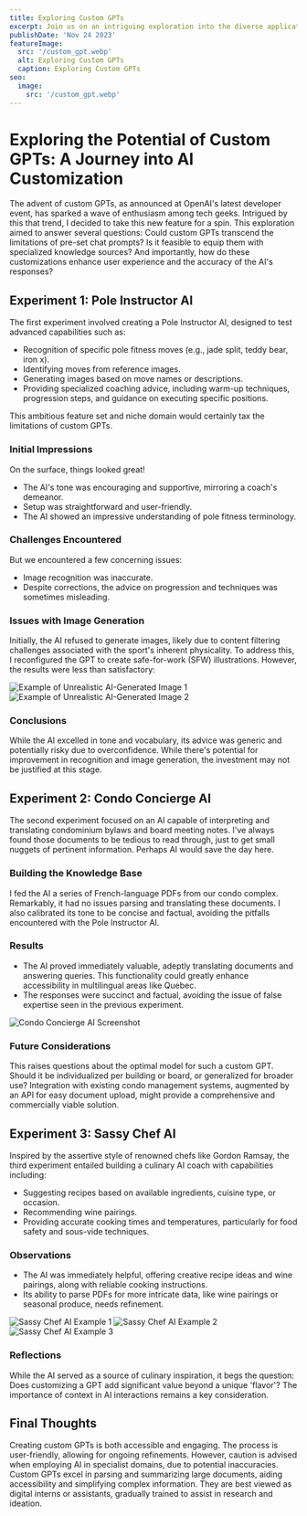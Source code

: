 ```yaml
---
title: Exploring Custom GPTs
excerpt: Join us on an intriguing exploration into the diverse applications of custom GPTs. From a virtual pole fitness coach to a condo concierge, and even a sassy chef assistant, we're testing the limits and learning the quirks of AI in real-life scenarios. Discover the successes, the hiccups, and the surprising lessons learned along the way.
publishDate: 'Nov 24 2023'
featureImage:
  src: '/custom_gpt.webp'
  alt: Exploring Custom GPTs
  caption: Exploring Custom GPTs
seo:
  image:
    src: '/custom_gpt.webp'
---
```


# Exploring the Potential of Custom GPTs: A Journey into AI Customization

The advent of custom GPTs, as announced at OpenAI's latest developer event, has sparked a wave of enthusiasm among tech geeks. Intrigued by this that trend, I decided to take this new feature for a spin. This exploration aimed to answer several questions: Could custom GPTs transcend the limitations of pre-set chat prompts? Is it feasible to equip them with specialized knowledge sources? And importantly, how do these customizations enhance user experience and the accuracy of the AI's responses?

## Experiment 1: Pole Instructor AI

The first experiment involved creating a Pole Instructor AI, designed to test advanced capabilities such as:

- Recognition of specific pole fitness moves (e.g., jade split, teddy bear, iron x).
- Identifying moves from reference images.
- Generating images based on move names or descriptions.
- Providing specialized coaching advice, including warm-up techniques, progression steps, and guidance on executing specific positions.

This ambitious feature set and niche domain would certainly tax the limitations of custom GPTs.

### Initial Impressions

On the surface, things looked great!

- The AI's tone was encouraging and supportive, mirroring a coach's demeanor.
- Setup was straightforward and user-friendly.
- The AI showed an impressive understanding of pole fitness terminology.

### Challenges Encountered

But we encountered a few concerning issues:

- Image recognition was inaccurate.
- Despite corrections, the advice on progression and techniques was sometimes misleading.

### Issues with Image Generation

Initially, the AI refused to generate images, likely due to content filtering challenges associated with the sport's inherent physicality. To address this, I reconfigured the GPT to create safe-for-work (SFW) illustrations. However, the results were less than satisfactory:

![Example of Unrealistic AI-Generated Image 1](/unrealistic_expectations1.png)
![Example of Unrealistic AI-Generated Image 2](/unrealistic_expectations2.png)

### Conclusions

While the AI excelled in tone and vocabulary, its advice was generic and potentially risky due to overconfidence. While there's potential for improvement in recognition and image generation, the investment may not be justified at this stage.

## Experiment 2: Condo Concierge AI

The second experiment focused on an AI capable of interpreting and translating condominium bylaws and board meeting notes. I've always found those documents to be tedious to read through, just to get small nuggets of pertinent information. Perhaps AI would save the day here.

### Building the Knowledge Base

I fed the AI a series of French-language PDFs from our condo complex. Remarkably, it had no issues parsing and translating these documents. I also calibrated its tone to be concise and factual, avoiding the pitfalls encountered with the Pole Instructor AI.

### Results

- The AI proved immediately valuable, adeptly translating documents and answering queries. This functionality could greatly enhance accessibility in multilingual areas like Quebec.
- The responses were succinct and factual, avoiding the issue of false expertise seen in the previous experiment.

![Condo Concierge AI Screenshot](/condo_concierge.png)

### Future Considerations

This raises questions about the optimal model for such a custom GPT. Should it be individualized per building or board, or generalized for broader use? Integration with existing condo management systems, augmented by an API for easy document upload, might provide a comprehensive and commercially viable solution.

## Experiment 3: Sassy Chef AI

Inspired by the assertive style of renowned chefs like Gordon Ramsay, the third experiment entailed building a culinary AI coach with capabilities including:

- Suggesting recipes based on available ingredients, cuisine type, or occasion.
- Recommending wine pairings.
- Providing accurate cooking times and temperatures, particularly for food safety and sous-vide techniques.

### Observations

- The AI was immediately helpful, offering creative recipe ideas and wine pairings, along with reliable cooking instructions.
- Its ability to parse PDFs for more intricate data, like wine pairings or seasonal produce, needs refinement.

![Sassy Chef AI Example 1](/sassy1.png)
![Sassy Chef AI Example 2](/sassy2.png)
![Sassy Chef AI Example 3](/sassy3.png)

### Reflections

While the AI served as a source of culinary inspiration, it begs the question: Does customizing a GPT add significant value beyond a unique 'flavor'? The importance of context in AI interactions remains a key consideration.

## Final Thoughts

Creating custom GPTs is both accessible and engaging. The process is user-friendly, allowing for ongoing refinements. However, caution is advised when employing AI in specialist domains, due to potential inaccuracies. Custom GPTs excel in parsing and summarizing large documents, aiding accessibility and simplifying complex information. They are best viewed as digital interns or assistants, gradually trained to assist in research and ideation.
